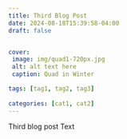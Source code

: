 ```yaml
---
title: Third Blog Post
date: 2024-08-18T15:39:58-04:00
draft: false


cover:
 image: img/quad1-720px.jpg
 alt: alt text here
 caption: Quad in Winter

tags: [tag1, tag2, tag3]
 
categories: [cat1, cat2]
---
```


Third blog post Text


